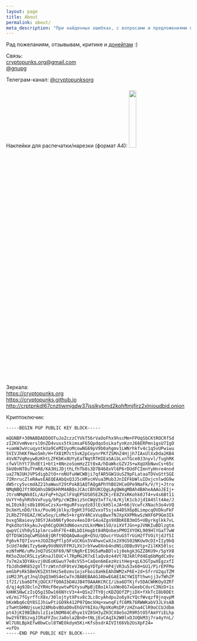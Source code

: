 ```yaml
---
layout: page
title: About
permalink: about/
meta_description: "При найденных ошибках, с вопросами и предложениями просьба писать по адресам на данной странице"
---
```


Рад пожеланиям, отзывывам, критике и <a href="/donate">донейтам</a> :)

Связь:<br><a href="mailto:cryptopunks.org@gmail.com">cryptopunks.org@gmail.com</a><br><a href="https://t.me/gnupg" target="_blank">@gnupg</a><br>

Телеграм-канал: <a href="https://t.me/cryptopunksorg" target="_blank">@cryptopunksorg</a><br>

Наклейки для распечатки/нарезки (формат А4):
<a href="/assets/images/cryptopunks_stickers_a4.pdf" target="_blank"><img src="/assets/images/cryptopunks_stickers_a4_preview.png" style="width: 20%; margin: 7px 0px;" /></a>

Зеркала:<br>
<a href="https://cryptopunks.org">https://cryptopunks.org</a><br>
<a href="https://cryptopunks.github.io">https://cryptopunks.github.io</a><br>
<a href="http://crptpnkdl67cnztiwmjgdw37jsslkybmd2kohftmjfirz2xlnioudbid.onion">http://crptpnkdl67cnztiwmjgdw37jsslkybmd2kohftmjfirz2xlnioudbid.onion</a><br>

Криптоключик:

```
-----BEGIN PGP PUBLIC KEY BLOCK-----

mQGNBF+30NABDADDOOTuJoZczzCYVkT56rVaOoFhx9hscMm+FPUqSbCKtROCRfSd
zI2KVvmNversl0nZD4vuss5tkimsaF65Qpdqo5sLkafynKznJ66ERPmn1gsU7IgO
+uamWJwVcuqyntkUa9CeMIUyoMcowNG69pV9b0ahgmv1LWNrhkfv4c1q5vUPwiwu
5VIVJhKKfHwo5mh/H+fX81M7ctSvK2pCoynrPKfZSMnZ4Hjjh7IAxUlXxDda2KB4
4VvN7VqReywBzKhtLZFKbKx8UYyEaTNqtRTHIEaSAibLxnTGce0J3nyvl/TughRK
cfwVlhYt73hdEt1+bt1+8NnzoSomHzZIt0xA/hDaWkcGZVJS+wXqUXbNwvCs+65c
5kU0nNT8uTYmR8/KA3HiJDjthLfhTb8s3D7B468xVl6P6rDUdFCImnYyHnre4nnd
ua27NJUHJVPSdigb2tO+roNUfuHWCWBji7qfAR5GW1UuSZ9pFLataaTDVxGttSGE
7IRnrucZleRAwsEAEQEAAbQxQ3J5cHRvcHVua3Mub3JnIEFkbWluIDxjcnlwdG9w
dW5rcy5vcmdAZ21haWwuY29tPokB1AQTAQgAPhYhBO2HCeOPe9NaFk/V/Yj+Jtro
NMqNBQJft9DQAhsDBQkHhM4ABQsJCAcCBhUKCQgLAgQWAgMBAh4BAheAAAoJEIj+
JtroNMqNk0IL/AzFqP+h2pClFVqEPSOS05EZKZKjrE8ZVxRKohk0JT4+v4s6Bt11
UxYY+6yhRVbVxFuyq/bPp/cWZBeizSnCWgV3xf7x/A/KjlK1cbJjdIA4Slt4Ae/J
mLI0zk8js8b109GxCzsXu+HguRFsuydz83lEckHSlxJA+66jVcwfcXNach3o4vVQ
DcXmYLnDO/tkx/Pou96jblky/DgHt3fGdZvxoT5sjxA4DSX6pBLimpcqOVDkuFkF
2LRbZ7F6EAZ/HCw5oy/LnMe5+krgXV4RCxVupBwxfNJXpXXPMkwSzWXF6P9Gm3Ik
bvxg5Baievy30SYJAxbN6fy9oov4eoI0rG4u4Zgs9XBbKEB3mO5+UByrkglkk7vL
PqkdXotkkyAuJvqh6CgOUH3dN6oxnzULknMWe1SO/oiXVfJGn+pJVNKIuBDlzgtm
qwpVCiVh0y51plmrcu4hF7E+4BLbD1Hogbt84RQnbesPMOIXYOKL909HlYGaT7wW
QTfDSW1OqCwMSbkBjQRft9DQAQwAugB+Q5U/QOucrYUuG5TrUiH2fTVOiYjdJf5I
Pg6vkfQ7Ivu+nJGOZ8qPTlp5FxGCKGx5V4hwxCwXJx2X9G502NKUw9cDI+IIy9kQ
3cUd74dWiTzy6eWy9VdNXVFFMJLXVJrbYwwOXnb4ndNSiODBu9Vtp+ZilKK50lsc
ezNfmM6/uMvJnQ7USC6F69/NFtNgRrEI9G5aMaBDlv1j0ekgk3GZZ8KU9+/5pYX8
RK5oZUoCR5LiySKnaJlDUC+l7RpMG2R7xElaQv8z44Vt7BJkRlPd4Eq6bMgdCx0v
7x7m2a3DYAkvzj0UEoKGwuY7e8cVS5+CaQen6mEezHzitHeg+qL63GTpwXEgzxfI
fbJdhdHR852gVlTrzWtnfdF0teVJWp6gYDTpFrHP4jVR3u53x60+GU1/PirEPFMo
emSbPsRk5BmVKSZXthHz5e0zmv1ojxFboi8aHkEAhOWM2xP6E+2d+SfrrU2quTZM
iUM2JPLgtJnqlDgQ3m0S4eCw7nJBABEBAAGJAbwEGAEIACYWIQTthwnjj3vTWhZP
1f2I/iba6DTKjQUCX7fQ0AIbDAUJB4TOAAAKCRCI/iba6DTKjfv5DACWHKOyOZRf
d/qj4g9JDcln2YRHcF0eywtwPGYysuMpBjEBo1kluVWo8G7xGeebCdurC3NzD+1s
kHHKSNwCzIsQ5g15Dw166NYcV3+4+QSx27TY0jcKDZQOfZPjiDX+fXkTcI8U8DEt
v6/mi7fGyrffcX8x/30lojtytXPsv8c3Lc8cyAhdpu2o6yXcYQcfWvqzf9jnqvpM
bKxWbq6cQY8SIJhiwFtiGO9k412P07QmcXHq+xwnqFifC6Mk76RWWKabV3JLVsAB
zTwHtbHNUjsue32AMobvBOaD0vEhGVY6IXo/RpVKoMsDP/zHZna4ClR9oCCUJdbm
pt43jKI9BIBdslzIie1NOM84Cdhye1VZ8SH3yZH3CX8eSo2R9R5tO5fAmYYiELhp
bw2Y6TBSzxgJIRaFFZocJa0ola2Bn0+tNLjEvCAqIk2W0lxDJUQkM3j7ra4yYnL/
Wl7U8LBpkEfw0bwCul8TWEOkdym5Ki+KfsbsdrAIVIt66Vb2UsXpF24=
=ufOs
-----END PGP PUBLIC KEY BLOCK-----
```
